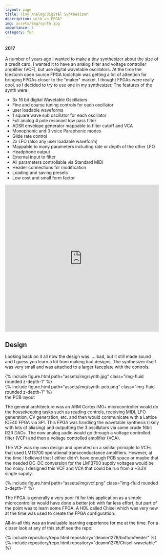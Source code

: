 ```yaml
---
layout: page
title: Tiny Analog/Digital Synthesizer
description: with an FPGA?
img: assets/img/synth.jpg
importance: 7
category: fun
---
```

#### 2017

A number of years ago I wanted to make a tiny synthesizer about the size of a credit card. I wanted it to have an analog filter and voltage controller amplifier (VCF), but use digital wavetable oscillators. At the time the Icestorm open source FPGA toolchain was getting a lot of attention for bringing FPGAs closer to the "maker" market. I thought FPGAs were really cool, so I decided to try to use one in my synthesizer. The features of the synth were:

- 3x 16 bit digital Wavetable Oscillators
- Fine and coarse tuning controls for each oscillator
- user loadable waveforms
- 1 square wave sub oscillator for each oscillator
- Full analog 4 pole resonant low pass filter
- ADSR envelope generator mappable to filter cutoff and VCA
- Monophonic and 3 voice Paraphonic modes
- Glide rate control
- 2x LFO (also any user loadable waveform)
- Mappable to many parameters including rate or depth of the other LFO
- Headphone output
- External input to filter
- All parameters controllable via Standard MIDI
- Header connections for modification
- Loading and saving presets
- Low cost and small form factor

<div class="row">
    <div class="col-sm mt-3 mt-md-0">
        <iframe width="100%" height="480" src="https://www.youtube.com/embed/Ub5NRgZzTfE" title="bottomfeeder synthesizer" frameborder="0" allow="accelerometer; autoplay;         clipboard-write; encrypted-media; gyroscope; picture-in-picture; web-share" allowfullscreen></iframe>
    </div>
</div>

## Design

Looking back on it all now the design was .... bad, but it still made sound and I guess you learn a lot from making bad designs. The synthesizer itself was very small and was attached to a larger faceplate with the controls.

<div class="row">
    <div class="col-sm mt-3 mt-md-0">
        {% include figure.html path="assets/img/synth.jpg" class="img-fluid rounded z-depth-1" %}
    </div>
</div>

<div class="row">
    <div class="col-sm mt-3 mt-md-0">
        {% include figure.html path="assets/img/synth-pcb.png" class="img-fluid rounded z-depth-1" %}
    </div>
</div>
<div class="caption">
    the PCB layout
</div>

The general architecture was an ARM Cortex-M0+ microcontroller would do the housekeeping tasks such as reading controls, receiving MIDI, LFO generation, CV generation, etc. and then would communicate with a Lattice ICE40 FPGA via SPI. This FPGA was handling the wavetable synthesis (likely with lots of aliasing) and outputting the 3 oscillators via some crude 16bit R2R DACs. The now analog audio would go through a voltage controlled filter (VCF) and then a voltage controlled amplifier (VCA).

The VCF was my own design and operated on a similar principle to VCFs that used LM13700 operational transconductance amplifiers. However, at the time I believed that I either didn't have enough PCB space or maybe that the needed DC-DC conversion for the LM13700 supply voltages would be too noisy. I designed this VCF and VCA that could be run from a +3.3V single supply.

<div class="row">
    <div class="col-sm mt-3 mt-md-0">
        {% include figure.html path="assets/img/vcf.png" class="img-fluid rounded z-depth-1" %}
    </div>
</div>

The FPGA is generally a very poor fit for this application as a simple microcontroller would have done a better job with far less effort, but part of the point was to learn some FPGA. A HDL called Chisel which was very new at the time was used to create the FPGA configuration.

All-in-all this was an invaluable learning experience for me at the time. For a closer look at any of this stuff see the repo:

<div class="repositories d-flex flex-wrap flex-md-row flex-column justify-content-between align-items-center">
  {% include repository/repo.html repository="deanm1278/bottomfeeder" %}
  {% include repository/repo.html repository="deanm1278/Chisel-wavetable" %}
</div>